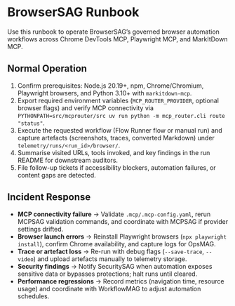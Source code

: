 # BrowserSAG Runbook

Use this runbook to operate BrowserSAG’s governed browser automation workflows across Chrome DevTools MCP, Playwright MCP, and MarkItDown MCP.

## Normal Operation
1. Confirm prerequisites: Node.js 20.19+, npm, Chrome/Chromium, Playwright browsers, and Python 3.10+ with `markitdown-mcp`.
2. Export required environment variables (`MCP_ROUTER_PROVIDER`, optional browser flags) and verify MCP connectivity via `PYTHONPATH=src/mcprouter/src uv run python -m mcp_router.cli route "status"`.
3. Execute the requested workflow (Flow Runner flow or manual run) and capture artefacts (screenshots, traces, converted Markdown) under `telemetry/runs/<run_id>/browser/`.
4. Summarise visited URLs, tools invoked, and key findings in the run README for downstream auditors.
5. File follow-up tickets if accessibility blockers, automation failures, or content gaps are detected.

## Incident Response
- **MCP connectivity failure** → Validate `.mcp/.mcp-config.yaml`, rerun MCPSAG validation commands, and coordinate with MCPSAG if provider settings drifted.
- **Browser launch errors** → Reinstall Playwright browsers (`npx playwright install`), confirm Chrome availability, and capture logs for OpsMAG.
- **Trace or artefact loss** → Re-run with debug flags (`--save-trace`, `--video`) and upload artefacts manually to telemetry storage.
- **Security findings** → Notify SecuritySAG when automation exposes sensitive data or bypasses protections; halt runs until cleared.
- **Performance regressions** → Record metrics (navigation time, resource usage) and coordinate with WorkflowMAG to adjust automation schedules.
